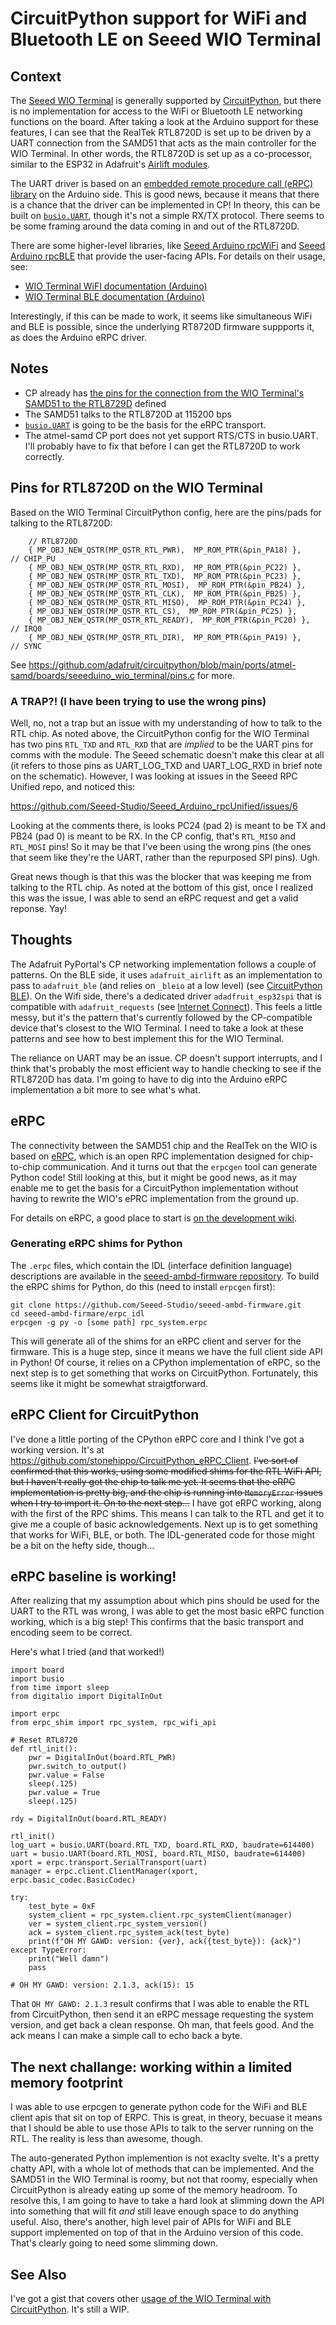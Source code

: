 # CircuitPython support for WiFi and Bluetooth LE on Seeed WIO Terminal

## Context

The [Seeed WIO Terminal](https://www.seeedstudio.com/Wio-Terminal-p-4509.html) is generally supported by [CircuitPython](https://circuitpython.org/board/seeeduino_wio_terminal/), but there is no implementation for access to the WiFi or Bluetooth LE networking functions on the board. After taking a look at the Arduino support for these features, I can see that the RealTek RTL8720D is set up to be driven by a UART connection from the SAMD51 that acts as the main controller for the WIO Terminal. In other words, the RTL8720D is set up as a co-processor, similar to the ESP32 in Adafruit's [Airlift modules](https://www.adafruit.com/product/4201).

The UART driver is based on an [embedded remote procedure call (eRPC) library](https://github.com/Seeed-Studio/Seeed_Arduino_rpcUnified) on the Arduino side. This is good news, because it means that there is a chance that the driver can be implemented in CP! In theory, this can be built on [`busio.UART`](https://docs.circuitpython.org/en/latest/shared-bindings/busio/#busio.UART), though it's not a simple RX/TX protocol. There seems to be some framing around the data coming in and out of the RTL8720D.

There are some higher-level libraries, like [Seeed Arduino rpcWiFi](https://github.com/Seeed-Studio/Seeed_Arduino_rpcWiFi) and [Seeed Arduino rpcBLE](https://github.com/Seeed-Studio/Seeed_Arduino_rpcBLE) that provide the user-facing APIs. For details on their usage, see:

- [WIO Terminal WiFI documentation (Arduino)](https://wiki.seeedstudio.com/Wio-Terminal-Network-Overview/)
- [WIO Terminal BLE documentation (Arduino)](https://wiki.seeedstudio.com/Wio-Terminal-Bluetooth-Overview/)

Interestingly, if this can be made to work, it seems like simultaneous WiFi and BLE is possible, since the underlying RT8720D firmware suppports it, as does the Arduino eRPC driver.

## Notes

- CP already has [the pins for the connection from the WIO Terminal's SAMD51 to the RTL8729D](https://github.com/adafruit/circuitpython/blob/main/ports/atmel-samd/boards/seeeduino_wio_terminal/pins.c) defined
- The SAMD51 talks to the RTL8720D at 115200 bps
- [`busio.UART`](https://docs.circuitpython.org/en/latest/shared-bindings/busio/#busio.UART) is going to be the basis for the eRPC transport.
- The atmel-samd CP port does not yet support RTS/CTS in busio.UART. I'll probably have to fix that before I can get the RTL8720D to work correctly.

## Pins for RTL8720D on the WIO Terminal

Based on the WIO Terminal CircuitPython config, here are the pins/pads for talking to the RTL8720D:

```
    // RTL8720D
    { MP_OBJ_NEW_QSTR(MP_QSTR_RTL_PWR),  MP_ROM_PTR(&pin_PA18) },       // CHIP_PU
    { MP_OBJ_NEW_QSTR(MP_QSTR_RTL_RXD),  MP_ROM_PTR(&pin_PC22) },
    { MP_OBJ_NEW_QSTR(MP_QSTR_RTL_TXD),  MP_ROM_PTR(&pin_PC23) },
    { MP_OBJ_NEW_QSTR(MP_QSTR_RTL_MOSI),  MP_ROM_PTR(&pin_PB24) },
    { MP_OBJ_NEW_QSTR(MP_QSTR_RTL_CLK),  MP_ROM_PTR(&pin_PB25) },
    { MP_OBJ_NEW_QSTR(MP_QSTR_RTL_MISO),  MP_ROM_PTR(&pin_PC24) },
    { MP_OBJ_NEW_QSTR(MP_QSTR_RTL_CS),  MP_ROM_PTR(&pin_PC25) },
    { MP_OBJ_NEW_QSTR(MP_QSTR_RTL_READY),  MP_ROM_PTR(&pin_PC20) },     // IRQ0
    { MP_OBJ_NEW_QSTR(MP_QSTR_RTL_DIR),  MP_ROM_PTR(&pin_PA19) },       // SYNC
```

See https://github.com/adafruit/circuitpython/blob/main/ports/atmel-samd/boards/seeeduino_wio_terminal/pins.c for more.

### A TRAP?! (I have been trying to use the wrong pins)

Well, no, not a trap but an issue with my understanding of how to talk to the RTL chip. As noted above, the CircuitPython config for the WIO Terminal has two pins `RTL_TXD` and `RTL_RXD` that are *implied* to be the UART pins for comms with the module. The Seeed schematic doesn't make this clear at all (it refers to those pins as UART_LOG_TXD and UART_LOG_RXD in brief note on the schematic). However, I was looking at issues in the Seeed RPC Unified repo, and noticed this:

https://github.com/Seeed-Studio/Seeed_Arduino_rpcUnified/issues/6

Looking at the comments there, is looks PC24 (pad 2) is meant to be TX and PB24 (pad 0) is meant to be RX. In the CP config, that's `RTL_MISO` and `RTL_MOSI` pins! So it may be that I've been using the wrong pins (the ones that seem like they're the UART, rather than the repurposed SPI pins). Ugh.

Great news though is that this was the blocker that was keeping me from talking to the RTL chip. As noted at the bottom of this gist, once I realized this was the issue, I was able to send an eRPC request and get a valid reponse. Yay!

## Thoughts

The Adafruit PyPortal's CP networking implementation follows a couple of patterns. On the BLE side, it uses `adafruit_airlift` as an implementation to pass to `adafruit_ble` (and relies on `_bleio` at a low level) (see [CircuitPython BLE](https://learn.adafruit.com/adafruit-pyportal/circuitpython-ble)). On the Wifi side, there's a dedicated driver `adadfruit_esp32spi` that is compatible with `adafruit_requests` (see [Internet Connect](https://docs.circuitpython.org/en/latest/shared-bindings/busio/#busio.UART)). This feels a little messy, but it's the pattern that's currently followed by the CP-compatible device that's closest to the WIO Terminal. I need to take a look at these patterns and see how to best implement this for the WIO Terminal.

The reliance on UART may be an issue. CP doesn't support interrupts, and I think that's probably the most efficient way to handle checking to see if the RTL8720D has data. I'm going to have to dig into the Arduino eRPC implementation a bit more to see what's what.

## eRPC

The connectivity between the SAMD51 chip and the RealTek on the WIO is based on [eRPC](https://github.com/EmbeddedRPC/erpc), which is an open RPC implementation designed for chip-to-chip communication. And it turns out that the `erpcgen` tool can generate Python code! Still looking at this, but it might be good news, as it may enable me to get the basis for a CircuitPython implementation without having to rewrite the WIO's ePRC implementation from the ground up. 

For details on eRPC, a good place to start is [on the development wiki](https://github.com/EmbeddedRPC/erpc/wiki).

### Generating eRPC shims for Python

The `.erpc` files, which contain the IDL (interface definition language) descriptions are available in the [seeed-ambd-firmware repository](https://github.com/Seeed-Studio/seeed-ambd-firmware). To build the eRPC shims for Python, do this (need to install `erpcgen` first):

```
git clone https://github.com/Seeed-Studio/seeed-ambd-firmware.git
cd seeed-ambd-firmare/erpc_idl
erpcgen -g py -o [some path] rpc_system.erpc
```

This will generate all of the shims for an eRPC client and server for the firmware. This is a huge step, since it means we have the full client side API in Python! Of course, it relies on a CPython implementation of eRPC, so the next step is to get something that works on CircuitPython. Fortunately, this seems like it might be somewhat straigtforward.

## eRPC Client for CircuitPython

I've done a little porting of the CPython eRPC core and I think I've got a working version. It's at https://github.com/stonehippo/CircuitPython_eRPC_Client. ~~I've sort of confirmed that this works, using some modified shims for the RTL WiFi API, but I haven't really got the chip to talk me yet. It seems that the eRPC implementation is pretty big, and the chip is running into `MemoryError` issues when I try to import it. On to the next step…~~ I have got eRPC working, along with the first of the RPC shims. This means I can talk to the RTL and get it to give me a couple of basic acknowledgements. Next up is to get something that works for WiFi, BLE, or both. The IDL-generated code for those might be a bit on the hefty side, though…

## eRPC baseline is working!

After realizing that my assumption about which pins should be used for the UART to the RTL was wrong, I was able to get the most basic eRPC function working, which is a big step! This confirms that the basic transport and encoding seem to be correct.

Here's what I tried (and that worked!)

```
import board
import busio
from time import sleep
from digitalio import DigitalInOut

import erpc
from erpc_shim import rpc_system, rpc_wifi_api

# Reset RTL8720
def rtl_init():
    pwr = DigitalInOut(board.RTL_PWR)
    pwr.switch_to_output()
    pwr.value = False
    sleep(.125)
    pwr.value = True
    sleep(.125)

rdy = DigitalInOut(board.RTL_READY)

rtl_init()
log_uart = busio.UART(board.RTL_TXD, board.RTL_RXD, baudrate=614400)
uart = busio.UART(board.RTL_MOSI, board.RTL_MISO, baudrate=614400)
xport = erpc.transport.SerialTransport(uart)
manager = erpc.client.ClientManager(xport, erpc.basic_codec.BasicCodec)

try:
    test_byte = 0xF
    system_client = rpc_system.client.rpc_systemClient(manager)
    ver = system_client.rpc_system_version()
    ack = system_client.rpc_system_ack(test_byte)
    print(f"OH MY GAWD: version: {ver}, ack({test_byte}): {ack}")
except TypeError:
    print("Well damn")
    pass
    
# OH MY GAWD: version: 2.1.3, ack(15): 15
```

That `OH MY GAWD: 2.1.3` result confirms that I was able to enable the RTL from CircuitPython, then send it an eRPC message requesting the system version, and get back a clean response. Oh man, that feels good. And the ack means I can make a simple call to echo back a byte.

## The next challange: working within a limited memory footprint

I was able to use erpcgen to generate python code for the WiFi and BLE client apis that sit on top of ERPC. This is great, in theory, becuase it means that I should be able to use those APIs to talk to the server running on the RTL. The reality is less than awesome, though.

The auto-generated Python implemention is not exaclty svelte. It's a pretty chatty API, with a whole lot of methods that can be implemented. And the SAMD51 in the WIO Terminal is roomy, but not that roomy, especially when CircuitPython is already eating up some of the memory headroom. To resolve this, I am going to have to take a hard look at slimming down the API into something that will fit _and_ still leave enough space to do anything useful. Also, there's another, high level pair of APIs for WiFi and BLE support implemented on top of that in the Arduino version of this code. That's clearly going to need some slimming down.

## See Also

I've got a gist that covers other [usage of the WIO Terminal with CircuitPython](https://gist.github.com/stonehippo/03677c206bf68846328f151ee8322193). It's still a WIP.
